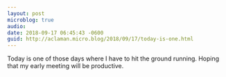 ```yaml
---
layout: post
microblog: true
audio: 
date: 2018-09-17 06:45:43 -0600
guid: http://aclaman.micro.blog/2018/09/17/today-is-one.html
---
```

Today is one of those days where I have to hit the ground running. Hoping that my early meeting will be productive.
